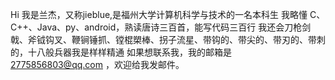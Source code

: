 Hi
我是兰杰，又称jieblue,是福州大学计算机科学与技术的一名本科生
我略懂 C、C++、Java、py、android，熟读唐诗三百首，能写代码三百行
我还会刀枪剑戟、斧钺钩叉、鞭锏锤抓、镗棍槊棒、拐子流星、带钩的、带尖的、带刃的、带刺的，十八般兵器我是样样精通
如果想联系我，我的邮箱是 2775856803@qq.com ，欢迎给我发邮件。


